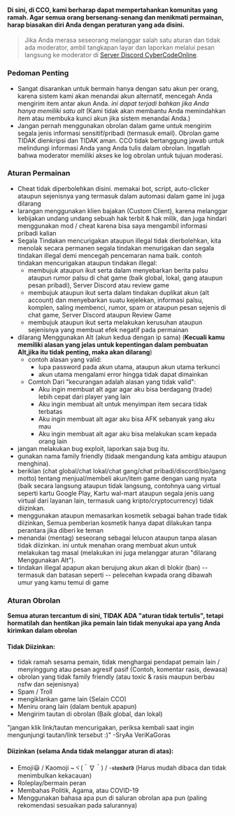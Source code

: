 

#### Di sini, di CCO, kami berharap dapat mempertahankan komunitas yang ramah. Agar semua orang bersenang-senang dan menikmati permainan, harap biasakan diri Anda dengan peraturan yang ada disini.

> Jika Anda merasa seseorang melanggar salah satu aturan dan tidak ada moderator, ambil tangkapan layar dan laporkan melalui pesan langsung ke moderator di [Server  Discord CyberCodeOnline](https://discord.gg/JREx8xz).

### Pedoman Penting
* Sangat disarankan untuk bermain hanya dengan satu akun per orang, karena sistem kami akan menandai akun alternatif, mencegah Anda mengirim item antar akun Anda. *ini dapat terjadi bahkan jika Anda hanya memiliki satu alt* (Kami tidak akan membantu Anda memindahkan item atau membuka kunci akun jika sistem menandai Anda.)
* Jangan pernah menggunakan obrolan dalam game untuk mengirim segala jenis informasi sensitif/pribadi (termasuk email). Obrolan game TIDAK dienkripsi dan TIDAK aman. CCO tidak bertanggung jawab untuk melindungi informasi Anda yang Anda tulis dalam obrolan. Ingatlah bahwa moderator memiliki akses ke log obrolan untuk tujuan moderasi.

### Aturan Permainan
-   Cheat tidak diperbolehkan disini. memakai bot, script, auto-clicker ataupun sejenisnya yang termasuk dalam automasi dalam game ini juga dilarang
-  larangan menggunakan klien bajakan (Custom Client), karena melanggar kebijakan undang undang sebuah hak terbit & hak milik, dan juga hindari menggunakan mod / cheat karena bisa saya mengambil informasi pribadi kalian 
-   Segala Tindakan mencurigakan ataupun illegal tidak dierbolehkan, kita menolak secara permanen segala tindakan menurigakan dan segala tindakan illegal demi mencegah pencemaran nama baik. contoh tindakan mencurigakan ataupun tindakan illegal:
    -   membujuk ataupun ikut serta dalam menyebarkan berita palsu ataupun rumor palsu di chat game (baik global, lokal, gang ataupun pesan pribadi), Server Discord atau review game
    -   membujuk ataupun ikut serta dalam tindakan duplikat akun (alt account) dan menyebarkan suatu kejelekan, informasi palsu, komplen, saling membenci, rumor, spam or ataupun pesan sejenis di chat game, Server Discord ataupun Review Game
    -   membujuk ataupun ikut serta melakukan kerusuhan ataupun sejenisnya yang membuat efek negatif pada permainan
-   dilarang Menggunakan Alt (akun kedua dengan ip sama) (**Kecuali kamu memiliki alasan yang jelas untuk kepentingan dalam pembuatan Alt,jika itu tidak penting, maka akan dilarang**)
    -   contoh alasan yang valid:
        -   lupa password pada akun utama, ataupun akun utama terkunci
        -   akun utama mengalami error hingga tidak dapat dimainkan
    -   Comtoh Dari "kecurangan adalah alasan yang tidak valid":
        -   Aku ingin membuat alt agar agar aku bisa berdagang (trade) lebih cepat dari player yang lain
        -   Aku ingin membuat alt untuk menyimpan item secara tidak terbatas
        -   Aku ingin membuat alt agar aku bisa AFK sebanyak yang aku mau
        -   Aku ingin membuat alt agar aku bisa melakukan scam kepada orang lain
-   jangan melakukan bug exploit, laporkan saja bug itu.
-   gunakan nama family friendly (tidaak mengandung kata ambigu ataupun menghina).
-   beriklan (chat global/chat lokal/chat gang/chat pribadi/discord/bio/gang motto) tentang menjual/membeli akun/item game dengan uang nyata (baik secara langsung ataupun tidak langsung, contohnya uang virtual seperti kartu Google Play, Kartu wal-mart ataupun segala jenis uang virtual dari layanan lain, termasuk uang kripto/cryptocurrency) tidak diizinkan.
-   menggunakan ataupun memasarkan kosmetik sebagai bahan trade tidak diizinkan, Semua pemberian kosmetik hanya dapat dilakukan tanpa perantara jika diberi ke teman
-   menandai (mentag) seseorang sebagai lelucon ataupun tanpa alasan tidak diizinkan. ini untuk menahan orang membuat akun untuk melakukan tag masal (melakukan ini juga melanggar aturan "dilarang Menggunakan Alt").
-   tindakan illegal apapun akan berujung akun akan di blokir (ban) -- termasuk dan batasan seperti -- pelecehan kwpada orang dibawah umur yang kamu temui di game

### Aturan Obrolan
**Semua aturan tercantum di sini, TIDAK ADA "aturan tidak tertulis", tetapi hormatilah dan hentikan jika pemain lain tidak menyukai apa yang Anda kirimkan dalam obrolan**
#### Tidak Diizinkan:  
* tidak ramah sesama pemain, tidak menghargai pendapat pemain lain / menyinggung atau pesan agresif pasif (Contoh, komentar rasis, dewasa) 
* obrolan yang tidak family friendly (atau toxic & rasis maupun berbau nsfw dan sejenisnya)
* Spam / Troll 
* mengiklankan game lain (Selain CCO) 
* Meniru orang lain (dalam bentuk apapun)
* Mengirim tautan di obrolan (Baik global, dan lokal)

"jangan klik link/tautan mencurigakan, periksa kembali saat ingin mengunjungi tautan/link tersebut :)"
-SryAa VeriKaGoras


#### Diizinkan (selama Anda tidak melanggar aturan di atas):
* Emoji😃 / Kaomoji ~ヾ(＾∇＾) / -𝖘𝖙𝖆𝖓𝖉𝖆𝖗𝖉 (Harus mudah dibaca dan tidak menimbulkan kekacauan) 
* Roleplay/bermain peran
* Membahas Politik, Agama, atau COVID-19
* Menggunakan bahasa apa pun di saluran obrolan apa pun (paling rekomendasi sesuaikan pada salurannya) 
